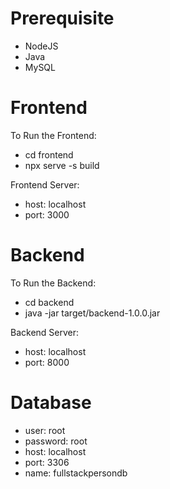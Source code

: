 <!DOCTYPE html>
<html lang="en">
  <head>
    <meta charset="UTF-8" />
    <meta http-equiv="X-UA-Compatible" content="IE=edge" />
    <meta name="viewport" content="width=device-width, initial-scale=1.0" />
  </head>
  <body>
    <h1>Prerequisite</h1>
    <ul>
      <li>NodeJS</li>
      <li>Java</li>
      <li>MySQL</li>
    </ul>
    <h1>Frontend</h1>
    <p>To Run the Frontend: </p>
    <ul>
      <li>cd frontend</li>
      <li>npx serve -s build</li>
    </ul>
    <p>Frontend Server: </p>
    <ul>
      <li>host: localhost</li>
      <li>port: 3000</li>
    </ul>
    <h1>Backend</h1>
    <p>To Run the Backend: </p>
    <ul>
      <li>cd backend</li>
      <li>java -jar target/backend-1.0.0.jar</li>
    </ul>
    <p>Backend Server: </p>
    <ul>
      <li>host: localhost</li>
      <li>port: 8000</li>
    </ul>
    <h1>Database</h1>
    <ul>
      <li>user: root</li>
      <li>password: root</li>
      <li>host: localhost</li>
      <li>port: 3306</li>
      <li>name: fullstackpersondb</li>
    </ul>
  </body>
</html>
